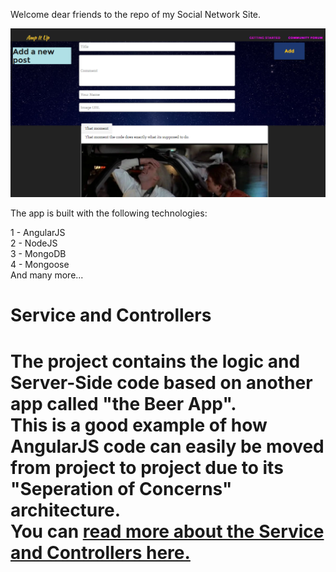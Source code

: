 Welcome dear friends to the repo of my Social Network Site.

<img src="Screenshot1.PNG">

The app is built with the following technologies:

1 - AngularJS<br>
2 - NodeJS<br>
3 - MongoDB<br>
4 - Mongoose<br>
And many more...


<h1>Service and Controllers<h1>
The project contains the logic and Server-Side code based on another app called "the Beer App".<br>
This is a good example of how AngularJS code can easily be moved from project to project due to its "Seperation of Concerns" architecture.<br>
You can <a href="http://movie-holics.com/blog/mongoisland/index.html"> read more about the Service and Controllers here.</a>
